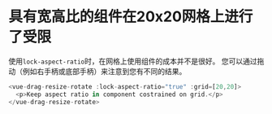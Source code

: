 # 具有宽高比的组件在20x20网格上进行了受限

使用`lock-aspect-ratio`时，在网格上使用组件的成本并不是很好。 您可以通过拖动（例如右手柄或底部手柄）来注意到您有不同的结果。

~~~js
<vue-drag-resize-rotate :lock-aspect-ratio="true" :grid=[20,20]>
  <p>Keep aspect ratio in component costrained on grid.</p>
</vue-drag-resize-rotate>
~~~

